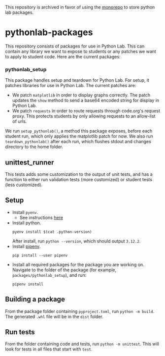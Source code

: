 This repository is archived in favor of using the [monorepo](https://github.com/code-dot-org/code-dot-org/tree/staging/python/pythonlab) to store python lab packages.

# pythonlab-packages
This repository consists of packages for use in Python Lab. This can contain any library we want to expose to
students or any patches we want to apply to student code. Here are the current packages:

### pythonlab_setup
This package handles setup and teardown for Python Lab. For setup, it patches libraries for use in Python Lab.
The current patches are:
- We patch `matplotlib` in order to display graphs correctly. The patch updates the `show` method to send
  a base64 encoded string for display in Python Lab.
- We patch `requests` in order to route requests through code.org's request proxy. This protects students
  by only allowing requests to an allow-list of urls.

We run `setup_pythonlab()`, a method this package exposes, before each student run, which only applies
the matplotlib patch for now. We also run `teardown_pythonlab()` after each run, which flushes stdout and
changes directory to the home folder.

## unittest_runner
This tests adds some customization to the output of unit tests, and has a function to either run validation tests
(more customized) or student tests (less customized).

## Setup
- Install `pyenv`. 
    - See instructions [here](https://github.com/pyenv/pyenv?tab=readme-ov-file#getting-pyenv)
- Install python.
    ```
    pyenv install $(cat .python-version)
    ```
    After install, run `python --version`, which should output `3.12.2`.
- Install [pipenv](https://pipenv.pypa.io/en/latest/).
    ```
    pip install --user pipenv
    ```
- Install all required packages for the package you are working on. Navigate to the folder of the package (for example, `packages/pythonlab_setup`), and run:
    ```
    pipenv install
    ```

## Building a package
From the package folder containing `pyproject.toml`, run `python -m build`. The generated `.whl` file will be in the `dist` folder.

## Run tests
From the folder containing code and tests, run `python -m unittest`. This will look for tests in all files that start with `test`.
